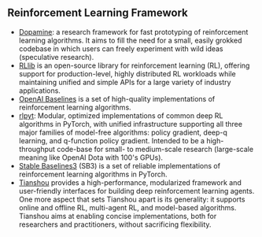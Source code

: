 ## Reinforcement Learning Framework

- [Dopamine](https://github.com/google/dopamine): a research framework for fast prototyping of reinforcement learning algorithms. It aims to fill the need for a small, easily grokked codebase in which users can freely experiment with wild ideas (speculative research).
- [RLlib](https://docs.ray.io/en/master/rllib/) is an open-source library for reinforcement learning (RL), offering support for production-level, highly distributed RL workloads while maintaining unified and simple APIs for a large variety of industry applications. 
- [OpenAI Baselines](https://github.com/openai/baselines) is a set of high-quality implementations of reinforcement learning algorithms.
- [rlpyt](https://github.com/astooke/rlpyt): Modular, optimized implementations of common deep RL algorithms in PyTorch, with unified infrastructure supporting all three major families of model-free algorithms: policy gradient, deep-q learning, and q-function policy gradient. Intended to be a high-throughput code-base for small- to medium-scale research (large-scale meaning like OpenAI Dota with 100's GPUs). 
- [Stable Baselines3](https://github.com/DLR-RM/stable-baselines3) (SB3) is a set of reliable implementations of reinforcement learning algorithms in PyTorch. 
- [Tianshou](https://github.com/thu-ml/tianshou) provides a high-performance, modularized framework and user-friendly interfaces for building deep reinforcement learning agents. One more aspect that sets Tianshou apart is its generality: it supports online and offline RL, multi-agent RL, and model-based algorithms. Tianshou aims at enabling concise implementations, both for researchers and practitioners, without sacrificing flexibility.